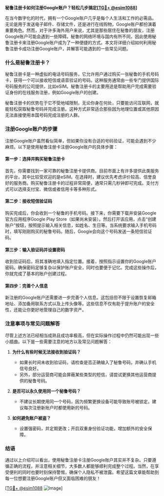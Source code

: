 **秘鲁注册卡如何注册Google账户？轻松几步搞定[[TG💪+ @esim1088](https://t.me/s/esim1088)]**

在当今数字化的时代，拥有一个Google账户几乎是每个人生活和工作的必需品。无论是用于发送电子邮件、存储文件，还是进行在线购物，Google账户都扮演着重要角色。然而，对于许多海外用户来说，尤其是那些居住在秘鲁的朋友，注册Google账户可能会遇到一些障碍。秘鲁的网络环境与国内有所不同，因此使用秘鲁注册卡来注册Google账户成为了一种便捷的方式。本文将详细介绍如何利用秘鲁注册卡成功注册Google账户，并解答可能遇到的一些常见问题。

### 什么是秘鲁注册卡？

秘鲁注册卡是一种虚拟的电话号码服务，它允许用户通过购买一张秘鲁的手机号码卡，获得一个可以接收短信或语音验证的号码。这种服务通常由一些专门提供国际号码服务的公司提供，比如eSIM。秘鲁注册卡的主要用途是帮助用户完成需要验证身份的在线服务注册，例如Google账户的创建。

秘鲁注册卡的优势在于它不受地域限制，无论你身在何处，只要能访问互联网，就能轻松获取秘鲁号码并完成注册。这种方式非常适合那些因为地理位置或其他原因无法直接使用本国号码完成注册的人群。

### 注册Google账户的步骤

注册Google账户虽然看似简单，但如果你没有合适的号码验证，可能会遇到不少麻烦。以下是使用秘鲁注册卡注册Google账户的具体步骤：

#### 第一步：选择并购买秘鲁注册卡

首先，你需要找到一家可靠的秘鲁注册卡提供商。目前市面上有许多提供此类服务的平台，其中比较受欢迎的是eSIM。在选择时，建议优先考虑评价较高、信誉良好的服务商。购买秘鲁注册卡的过程非常简便，通常只需几秒钟即可完成。支付方式可以选择支付宝、微信或者信用卡等多种形式。

#### 第二步：接收短信验证码

购买完成后，你会收到一个秘鲁的手机号码。接下来，你需要下载并安装Google官方应用程序Google Play Store（如果尚未安装）。然后打开该应用，点击“创建账户”按钮，按照提示输入相关信息，如姓名、生日等。当系统要求输入手机号码时，填写刚刚购买的秘鲁号码。随后，Google会向这个号码发送一条短信验证码。

#### 第三步：输入验证码并设置密码

收到验证码后，将其准确地填入指定位置。接着，按照指示设置你的Google账户密码。确保密码足够复杂以保护账户安全，同时也要便于记忆。完成这些操作后，你就完成了基本的账户创建过程。

#### 第四步：完善个人信息

新注册的Google账户还需要进一步完善个人信息。这包括但不限于设置恢复邮箱地址、添加备用联系方式以及上传头像等。这些信息不仅有助于提升账户的安全性，还能让你更好地管理自己的数字资产。

### 注意事项与常见问题解答

尽管上述方法已经相当成熟且成功率极高，但在实际操作过程中仍然可能出现一些小插曲。以下是一些需要注意的地方以及常见问题解答：

1. **为什么有些时候无法接收到验证码？**
   - 如果长时间未收到验证码，请检查是否正确输入了秘鲁号码，并确认手机信号良好。
   - 另外，部分运营商可能会屏蔽某些类型的短信，请尝试更换其他运营商提供的秘鲁号码。

2. **是否可以永久使用同一个秘鲁号码？**
   - 不建议长期使用同一个号码，因为频繁更换设备可能导致账号被锁定。建议每次注册新账户时都使用新的号码。

3. **如何避免账户被盗？**
   - 设置强密码，并定期更改；开启双重身份验证功能，增加额外的安全保障。

### 结语

通过以上介绍可以看出，使用秘鲁注册卡注册Google账户其实并不复杂。只要遵循正确的流程，并注意相关细节，大多数人都能够顺利完成整个过程。当然，在享受便利的同时也要时刻保持警惕，确保个人隐私不被泄露。希望这篇文章能帮助到每一位想要注册Google账户但又面临困难的朋友！

[[TG💪+ @esim1088](https://t.me/s/esim1088) ![Image](https://i.postimg.cc/4NQfJmqS/Snipaste-2025-05-13-00-14-12.png)]